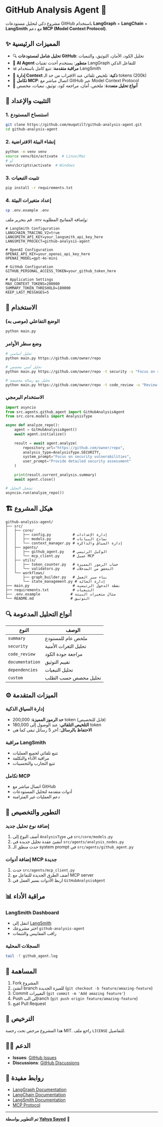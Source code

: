 # GitHub Analysis Agent 🤖

مشروع ذكي لتحليل مستودعات GitHub باستخدام **LangGraph** + **LangChain** + **LangSmith** مع دعم **MCP (Model Context Protocol)**.

## ✨ المميزات الرئيسية

- 🔍 **تحليل شامل لمستودعات GitHub**: تحليل الكود، الأمان، التوثيق، والتبعيات
- 🤖 **AI Agent متطور**: يستخدم أحدث تقنيات LangGraph للتفاعل الذكي
- 📊 **مراقبة متقدمة**: تتبع كامل باستخدام LangSmith
- 🔄 **إدارة Context ذكية**: تلخيص تلقائي عند الاقتراب من حد الـ tokens (200k)
- 🔗 **تكامل MCP**: اتصال مباشر مع GitHub عبر Model Context Protocol
- 🎯 **أنواع تحليل متعددة**: ملخص، أمان، مراجعة كود، توثيق، تبعيات، مخصص

## 🚀 التثبيت والإعداد

### 1. استنساخ المستودع
```bash
git clone https://github.com/muqatil7/github-analysis-agent.git
cd github-analysis-agent
```

### 2. إنشاء البيئة الافتراضية
```bash
python -m venv venv
source venv/bin/activate  # Linux/Mac
# أو
venv\Scripts\activate  # Windows
```

### 3. تثبيت التبعيات
```bash
pip install -r requirements.txt
```

### 4. إعداد متغيرات البيئة
```bash
cp .env.example .env
```

قم بتحرير ملف `.env` وإضافة المفاتيح المطلوبة:

```env
# LangSmith Configuration
LANGCHAIN_TRACING_V2=true
LANGSMITH_API_KEY=your_langsmith_api_key_here
LANGSMITH_PROJECT=github-analysis-agent

# OpenAI Configuration
OPENAI_API_KEY=your_openai_api_key_here
OPENAI_MODEL=gpt-4o-mini

# GitHub Configuration
GITHUB_PERSONAL_ACCESS_TOKEN=your_github_token_here

# Application Settings
MAX_CONTEXT_TOKENS=200000
SUMMARY_TOKEN_THRESHOLD=180000
KEEP_LAST_MESSAGES=5
```

## 📖 الاستخدام

### الوضع التفاعلي (موصى به)
```bash
python main.py
```

### وضع سطر الأوامر
```bash
# تحليل أساسي
python main.py https://github.com/owner/repo

# تحليل أمني مخصص
python main.py https://github.com/owner/repo -t security -s "Focus on security vulnerabilities"

# تحليل مع رسالة مخصصة
python main.py https://github.com/owner/repo -t code_review -u "Review the main.py file for best practices"
```

### الاستخدام البرمجي
```python
import asyncio
from src.agents.github_agent import GitHubAnalysisAgent
from src.core.models import AnalysisType

async def analyze_repo():
    agent = GitHubAnalysisAgent()
    await agent.initialize()
    
    result = await agent.analyze(
        repository_url="https://github.com/owner/repo",
        analysis_type=AnalysisType.SECURITY,
        system_prompt="Focus on security vulnerabilities",
        user_prompt="Provide detailed security assessment"
    )
    
    print(result.current_analysis.summary)
    await agent.close()

# تشغيل التحليل
asyncio.run(analyze_repo())
```

## 🏗️ هيكل المشروع

```
github-analysis-agent/
├── src/
│   ├── core/
│   │   ├── config.py          # إدارة الإعدادات
│   │   ├── models.py          # نماذج البيانات
│   │   └── context_manager.py # إدارة السياق والذاكرة
│   ├── agents/
│   │   ├── github_agent.py    # الوكيل الرئيسي
│   │   └── mcp_client.py      # عميل MCP
│   ├── utils/
│   │   ├── token_counter.py   # حساب الرموز المميزة
│   │   └── validators.py      # التحقق من المدخلات
│   └── workflows/
│       ├── graph_builder.py   # بناء سير العمل
│       └── state_management.py # إدارة الحالة
├── main.py                    # نقطة الدخول الرئيسية
├── requirements.txt           # التبعيات
├── .env.example              # مثال متغيرات البيئة
└── README.md                 # التوثيق
```

## 🔍 أنواع التحليل المدعومة

| النوع | الوصف |
|-------|--------|
| `summary` | ملخص عام للمستودع |
| `security` | تحليل الثغرات الأمنية |
| `code_review` | مراجعة جودة الكود |
| `documentation` | تقييم التوثيق |
| `dependencies` | تحليل التبعيات |
| `custom` | تحليل مخصص حسب الطلب |

## ⚙️ الميزات المتقدمة

### إدارة السياق الذكية
- **حد الرموز المميزة**: 200,000 token (قابل للتخصيص)
- **التلخيص التلقائي**: عند الوصول إلى 180,000 token
- **الاحتفاظ بالرسائل**: آخر 5 رسائل تبقى كما هي

### مراقبة LangSmith
- تتبع تلقائي لجميع العمليات
- مراقبة الأداء والتكلفة
- تتبع التجارب والتحسينات

### تكامل MCP
- اتصال مباشر مع GitHub
- أدوات متقدمة لتحليل المستودعات
- دعم العمليات غير المتزامنة

## 🔧 التطوير والتخصيص

### إضافة نوع تحليل جديد
1. أضف النوع إلى `AnalysisType` في `src/core/models.py`
2. أنشئ عقدة تحليل جديدة في `src/agents/analysis_nodes.py`
3. حدث منطق الـ system prompt في `src/agents/github_agent.py`

### إضافة أدوات MCP جديدة
1. حدث `src/agents/mcp_client.py`
2. أضف الطرق الجديدة للتفاعل مع MCP server
3. اربط الأدوات بسير العمل في `GitHubAnalysisAgent`

## 📊 مراقبة الأداء

### LangSmith Dashboard
- انتقل إلى [LangSmith](https://smith.langchain.com)
- اختر مشروعك `github-analysis-agent`
- راقب المقاييس والتتبعات

### السجلات المحلية
```bash
tail -f github_agent.log
```

## 🤝 المساهمة

1. Fork المشروع
2. أنشئ branch للميزة الجديدة (`git checkout -b feature/amazing-feature`)
3. Commit التغييرات (`git commit -m 'Add amazing feature'`)
4. Push إلى البranch (`git push origin feature/amazing-feature`)
5. افتح Pull Request

## 📄 الترخيص

هذا المشروع مرخص تحت رخصة MIT. راجع ملف `LICENSE` للتفاصيل.

## 🙋‍♂️ الدعم

- **Issues**: [GitHub Issues](https://github.com/muqatil7/github-analysis-agent/issues)
- **Discussions**: [GitHub Discussions](https://github.com/muqatil7/github-analysis-agent/discussions)

## 🔗 روابط مفيدة

- [LangGraph Documentation](https://langchain-ai.github.io/langgraph/)
- [LangChain Documentation](https://python.langchain.com/)
- [LangSmith Documentation](https://docs.langchain.com/langsmith/)
- [MCP Protocol](https://modelcontextprotocol.io/)

---

**تم التطوير بواسطة [Yahya Sayed](https://github.com/muqatil7)** 🚀